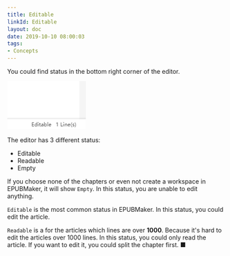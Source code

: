 ```yaml
---
title: Editable
linkId: Editable
layout: doc
date: 2019-10-10 08:00:03
tags: 
- Concepts
---
```


You could find status in the bottom right corner of the editor.

![](/images/concepts-editable-1.png)

The editor has 3 different status:

- Editable
- Readable
- Empty

If you choose none of the chapters or even not create a workspace in EPUBMaker, it will show `Empty`. In this status, you are unable to edit anything.

`Editable` is the most common status in EPUBMaker. In this status, you could edit the article.

`Readable` is a for the articles which lines are over **1000**. Because it's hard to edit the articles over 1000 lines. In this status, you could only read the article. If you want to edit it, you could split the chapter first. ■